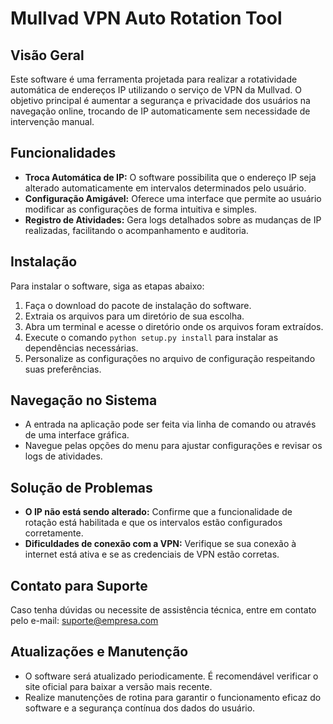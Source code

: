 # Mullvad VPN Auto Rotation Tool

## Visão Geral
Este software é uma ferramenta projetada para realizar a rotatividade automática de endereços IP utilizando o serviço de VPN da Mullvad. O objetivo principal é aumentar a segurança e privacidade dos usuários na navegação online, trocando de IP automaticamente sem necessidade de intervenção manual.

## Funcionalidades
- **Troca Automática de IP:** O software possibilita que o endereço IP seja alterado automaticamente em intervalos determinados pelo usuário.
- **Configuração Amigável:** Oferece uma interface que permite ao usuário modificar as configurações de forma intuitiva e simples.
- **Registro de Atividades:** Gera logs detalhados sobre as mudanças de IP realizadas, facilitando o acompanhamento e auditoria.

## Instalação
Para instalar o software, siga as etapas abaixo:
1. Faça o download do pacote de instalação do software.
2. Extraia os arquivos para um diretório de sua escolha.
3. Abra um terminal e acesse o diretório onde os arquivos foram extraídos.
4. Execute o comando `python setup.py install` para instalar as dependências necessárias.
5. Personalize as configurações no arquivo de configuração respeitando suas preferências.

## Navegação no Sistema
- A entrada na aplicação pode ser feita via linha de comando ou através de uma interface gráfica.
- Navegue pelas opções do menu para ajustar configurações e revisar os logs de atividades.

## Solução de Problemas
- **O IP não está sendo alterado:** Confirme que a funcionalidade de rotação está habilitada e que os intervalos estão configurados corretamente.
- **Dificuldades de conexão com a VPN:** Verifique se sua conexão à internet está ativa e se as credenciais de VPN estão corretas.

## Contato para Suporte
Caso tenha dúvidas ou necessite de assistência técnica, entre em contato pelo e-mail: suporte@empresa.com

## Atualizações e Manutenção
- O software será atualizado periodicamente. É recomendável verificar o site oficial para baixar a versão mais recente.
- Realize manutenções de rotina para garantir o funcionamento eficaz do software e a segurança contínua dos dados do usuário.
